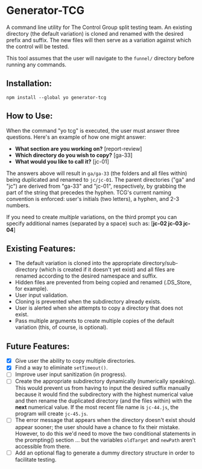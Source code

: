 # Generator-TCG

A command line utility for The Control Group split testing team. An existing directory (the default variation) is cloned and renamed with the desired prefix and suffix. The new files will then serve as a variation against which the control will be tested.

This tool assumes that the user will navigate to the `funnel/` directory before running any commands.

## Installation:

`npm install --global yo generator-tcg`

## How to Use:

When the command "yo tcg" is executed, the user must answer three questions. Here's an example of how one might answer:

* **What section are you working on?** [report-review]
* **Which directory do you wish to copy?** [ga-33]
* **What would you like to call it?** [jc-01]

The answers above will result in `ga/ga-33` (the folders and all files within) being duplicated and renamed to `jc/jc-01`. The parent directories ("ga" and "jc") are derived from "ga-33" and "jc-01", respectively, by grabbing the part of the string that precedes the hyphen. TCG's current naming convention is enforced: user's initials (two letters), a hyphen, and 2-3 numbers.

If you need to create *multiple* variations, on the third prompt you can specify additional names (separated by a space) such as: [**jc-02 jc-03 jc-04**]

## Existing Features:

* The default variation is cloned into the appropriate directory/sub-directory (which is created if it doesn't yet exist) and all files are renamed according to the desired namespace and suffix.
* Hidden files are prevented from being copied and renamed (.DS_Store, for example).
* User input validation.
* Cloning is prevented when the subdirectory already exists.
* User is alerted when she attempts to copy a directory that does not exist.
* Pass multiple arguments to create multiple copies of the default variation (this, of course, is optional).

## Future Features:

- [x] Give user the ability to copy multiple directories.
- [x] Find a way to eliminate `setTimeout()`.
- [ ] Improve user input sanitization (in progress).
- [ ] Create the appropriate subdirectory dynamically (numerically speaking). This would prevent us from having to input the desired suffix manually because it would find the subdirectory with the highest numerical value and then rename the duplicated directory (and the files within) with the **next** numerical value. If the most recent file name is `jc-44.js`, the program will create `jc-45.js`.
- [ ] The error message that appears when the directory doesn't exist should appear sooner; the user should have a chance to fix their mistake. However, to do this we'd need to move the two conditional statements in the prompting() section ... but the variables `oldTarget` and `newPath` aren't accessible from there.
- [ ] Add an optional flag to generate a dummy directory structure in order to facilitate testing.
